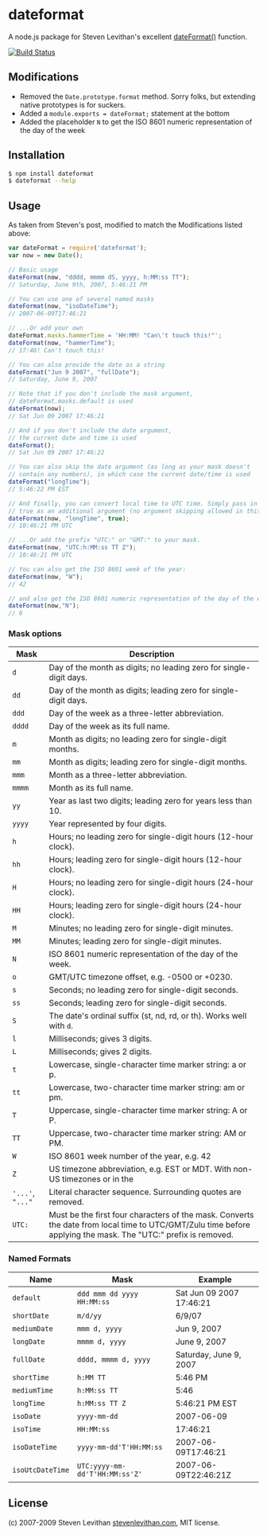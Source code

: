 # dateformat

A node.js package for Steven Levithan's excellent [dateFormat()][dateformat] function.

[![Build Status](https://travis-ci.org/felixge/node-dateformat.svg)](https://travis-ci.org/felixge/node-dateformat)

## Modifications

* Removed the `Date.prototype.format` method. Sorry folks, but extending native prototypes is for suckers.
* Added a `module.exports = dateFormat;` statement at the bottom
* Added the placeholder `N` to get the ISO 8601 numeric representation of the day of the week

## Installation

```bash
$ npm install dateformat
$ dateformat --help
```

## Usage

As taken from Steven's post, modified to match the Modifications listed above:
```js
var dateFormat = require('dateformat');
var now = new Date();

// Basic usage
dateFormat(now, "dddd, mmmm dS, yyyy, h:MM:ss TT");
// Saturday, June 9th, 2007, 5:46:21 PM

// You can use one of several named masks
dateFormat(now, "isoDateTime");
// 2007-06-09T17:46:21

// ...Or add your own
dateFormat.masks.hammerTime = 'HH:MM! "Can\'t touch this!"';
dateFormat(now, "hammerTime");
// 17:46! Can't touch this!

// You can also provide the date as a string
dateFormat("Jun 9 2007", "fullDate");
// Saturday, June 9, 2007

// Note that if you don't include the mask argument,
// dateFormat.masks.default is used
dateFormat(now);
// Sat Jun 09 2007 17:46:21

// And if you don't include the date argument,
// the current date and time is used
dateFormat();
// Sat Jun 09 2007 17:46:22

// You can also skip the date argument (as long as your mask doesn't
// contain any numbers), in which case the current date/time is used
dateFormat("longTime");
// 5:46:22 PM EST

// And finally, you can convert local time to UTC time. Simply pass in
// true as an additional argument (no argument skipping allowed in this case):
dateFormat(now, "longTime", true);
// 10:46:21 PM UTC

// ...Or add the prefix "UTC:" or "GMT:" to your mask.
dateFormat(now, "UTC:h:MM:ss TT Z");
// 10:46:21 PM UTC

// You can also get the ISO 8601 week of the year:
dateFormat(now, "W");
// 42

// and also get the ISO 8601 numeric representation of the day of the week:
dateFormat(now,"N");
// 6
```

### Mask options

Mask | Description
---- | -----------
`d` | Day of the month as digits; no leading zero for single-digit days.
`dd` | Day of the month as digits; leading zero for single-digit days.
`ddd` | Day of the week as a three-letter abbreviation.
`dddd` | Day of the week as its full name.
`m` | Month as digits; no leading zero for single-digit months.
`mm` | Month as digits; leading zero for single-digit months.
`mmm` | Month as a three-letter abbreviation.
`mmmm` | Month as its full name.
`yy` | Year as last two digits; leading zero for years less than 10.
`yyyy` | Year represented by four digits.
`h` | Hours; no leading zero for single-digit hours (12-hour clock).
`hh` | Hours; leading zero for single-digit hours (12-hour clock).
`H` | Hours; no leading zero for single-digit hours (24-hour clock).
`HH` | Hours; leading zero for single-digit hours (24-hour clock).
`M` | Minutes; no leading zero for single-digit minutes.
`MM` | Minutes; leading zero for single-digit minutes.
`N` | ISO 8601 numeric representation of the day of the week.
`o` | GMT/UTC timezone offset, e.g. -0500 or +0230.
`s` | Seconds; no leading zero for single-digit seconds.
`ss` | Seconds; leading zero for single-digit seconds.
`S` | The date's ordinal suffix (st, nd, rd, or th). Works well with `d`.
`l` |  Milliseconds; gives 3 digits.
`L` | Milliseconds; gives 2 digits.
`t`	| Lowercase, single-character time marker string: a or p.
`tt` | Lowercase, two-character time marker string: am or pm.
`T` | Uppercase, single-character time marker string: A or P.
`TT` | Uppercase, two-character time marker string: AM or PM.
`W` | ISO 8601 week number of the year, e.g. 42
`Z` | US timezone abbreviation, e.g. EST or MDT. With non-US timezones or in the
`'...'`, `"..."` | Literal character sequence. Surrounding quotes are removed.
`UTC:` |	Must be the first four characters of the mask. Converts the date from local time to UTC/GMT/Zulu time before applying the mask. The "UTC:" prefix is removed.

### Named Formats

Name | Mask | Example
---- | ---- | -------
`default` | `ddd mmm dd yyyy HH:MM:ss` | Sat Jun 09 2007 17:46:21
`shortDate` | `m/d/yy` | 6/9/07
`mediumDate` | `mmm d, yyyy` | Jun 9, 2007
`longDate` | `mmmm d, yyyy` | June 9, 2007
`fullDate` | `dddd, mmmm d, yyyy` | Saturday, June 9, 2007
`shortTime` | `h:MM TT` | 5:46 PM
`mediumTime` | `h:MM:ss TT` | 5:46
`longTime` | `h:MM:ss TT Z` | 5:46:21 PM EST
`isoDate` | `yyyy-mm-dd` | 2007-06-09
`isoTime` | `HH:MM:ss` | 17:46:21
`isoDateTime` | `yyyy-mm-dd'T'HH:MM:ss` | 2007-06-09T17:46:21
`isoUtcDateTime` | `UTC:yyyy-mm-dd'T'HH:MM:ss'Z'` | 2007-06-09T22:46:21Z
## License

(c) 2007-2009 Steven Levithan [stevenlevithan.com][stevenlevithan], MIT license.

[dateformat]: http://blog.stevenlevithan.com/archives/date-time-format
[stevenlevithan]: http://stevenlevithan.com/
